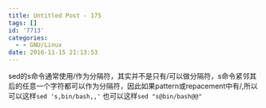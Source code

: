 ```yaml
---
title: Untitled Post - 175
tags: []
id: '7713'
categories:
  - - GNU/Linux
date: 2016-11-15 21:13:53
---
```


sed的s命令通常使用/作为分隔符，其实并不是只有/可以做分隔符，s命令紧邻其后的任意一个字符都可以作为分隔符，因此如果pattern或repacement中有/,所以可以这样`sed 's,bin/bash,,'` 也可以这样`sed "s@bin/bash@@"`